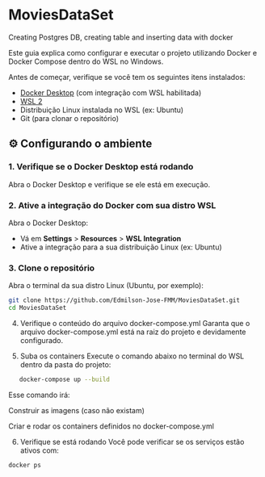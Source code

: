 # MoviesDataSet
Creating Postgres DB, creating table and inserting data with docker 

Este guia explica como configurar e executar o projeto utilizando Docker e Docker Compose dentro do WSL no Windows.

Antes de começar, verifique se você tem os seguintes itens instalados:

- [Docker Desktop](https://www.docker.com/products/docker-desktop/) (com integração com WSL habilitada)
- [WSL 2](https://learn.microsoft.com/pt-br/windows/wsl/install)
- Distribuição Linux instalada no WSL (ex: Ubuntu)
- Git (para clonar o repositório)

## ⚙️ Configurando o ambiente

### 1. Verifique se o Docker Desktop está rodando
Abra o Docker Desktop e verifique se ele está em execução.

### 2. Ative a integração do Docker com sua distro WSL
Abra o Docker Desktop:

- Vá em **Settings** > **Resources** > **WSL Integration**
- Ative a integração para a sua distribuição Linux (ex: Ubuntu)

### 3. Clone o repositório

Abra o terminal da sua distro Linux (Ubuntu, por exemplo):

```bash
git clone https://github.com/Edmilson-Jose-FMM/MoviesDataSet.git
cd MoviesDataSet
```
4. Verifique o conteúdo do arquivo docker-compose.yml
Garanta que o arquivo docker-compose.yml está na raiz do projeto e devidamente configurado.

5. Suba os containers
Execute o comando abaixo no terminal do WSL dentro da pasta do projeto:
```bash
   docker-compose up --build
```
Esse comando irá:

Construir as imagens (caso não existam)

Criar e rodar os containers definidos no docker-compose.yml

6. Verifique se está rodando
Você pode verificar se os serviços estão ativos com:
```bash
docker ps
```

